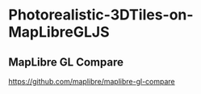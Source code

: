 # Photorealistic-3DTiles-on-MapLibreGLJS

## MapLibre GL Compare  
https://github.com/maplibre/maplibre-gl-compare
